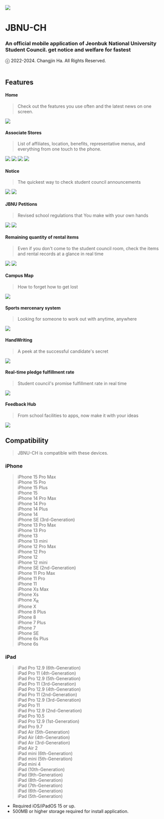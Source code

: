 ![ ](ReadMe/render_final.png)</br>
# JBNU-CH</br>
### An official mobile application of Jeonbuk National University Student Council. get notice and welfare for fastest<br>
ⓒ 2022-2024. Changjin Ha. All Rights Reserved.<br><br>

## Features</br>
#### Home</br>
> Check out the features you use often and the latest news on one screen.</br>

![](imgs/home.PNG)<br>

#### Associate Stores</br>
> List of affiliates, location, benefits, representative menus, and everything from one touch to the phone.</br>

![](imgs/affiliates.PNG)
![](imgs/affiliates_2.PNG)
![](imgs/affiliates_maps.PNG)
![](imgs/affiliates_details.PNG)<br>

#### Notice</br>
> The quickest way to check student council announcements<br>

![](imgs/notice.PNG)
![](imgs/notice_details.PNG)<br>

#### JBNU Petitions</br>
> Revised school regulations that You make with your own hands<br>

![](imgs/petition.PNG)
![](imgs/petition_details.PNG)<br>

#### Remaining quantity of rental items</br>
> Even if you don't come to the student council room, check the items and rental records at a glance in real time<br>

![](imgs/products.PNG)
![](imgs/producs_log.PNG)<br>

#### Campus Map</br>
> How to forget how to get lost</br>

![](imgs/campusMap.PNG)<br>

#### Sports mercenary system<br>
> Looking for someone to work out with anytime, anywhere</br>

![](imgs/sports.PNG)<br>

#### HandWriting</br>
> A peek at the successful candidate's secret</br>

![](imgs/handWriting.PNG)<br>

#### Real-time pledge fulfillment rate</br>
> Student council's promise fulfillment rate in real time<br>

![](imgs/pleges.PNG)<br>

#### Feedback Hub</br>
> From school facilities to apps, now make it with your ideas<br>

![](imgs/feedbackHub.PNG)<br>

## Compatibility</br>
> JBNU-CH is compatible with these devices. </br>
### iPhone</br>

> iPhone 15 Pro Max </br>
 iPhone 15 Pro </br>
 iPhone 15 Plus </br>
 iPhone 15 </br>
 iPhone 14 Pro Max </br>
 iPhone 14 Pro </br>
 iPhone 14 Plus </br>
 iPhone 14 </br>
 iPhone SE (3rd-Generation) </br>
 iPhone 13 Pro Max </br>
 iPhone 13 Pro </br>
 iPhone 13 </br>
 iPhone 13 mini </br>
 iPhone 12 Pro Max </br>
 iPhone 12 Pro </br>
 iPhone 12 </br>
 iPhone 12 mini </br>
 iPhone SE (2nd-Generation) </br>
 iPhone 11 Pro Max </br>
 iPhone 11 Pro </br>
 iPhone 11 </br>
 iPhone Xs Max </br>
 iPhone Xs </br>
 iPhone X<sub>R</sub> </br>
 iPhone X </br>
 iPhone 8 Plus </br>
 iPhone 8 </br>
 iPhone 7 Plus </br>
 iPhone 7 </br>
 iPhone SE </br>
 iPhone 6s Plus </br>
 iPhone 6s </br>

### iPad</br>

> iPad Pro 12.9 (6th-Generation) </br>
 iPad Pro 11 (4th-Generation) </br>
 iPad Pro 12.9 (5th-Generation) </br>
 iPad Pro 11 (3rd-Generation) </br>
 iPad Pro 12.9 (4th-Generation) </br>
 iPad Pro 11 (2nd-Generation) </br>
 iPad Pro 12.9 (3rd-Generation) </br>
 iPad Pro 11 </br>
 iPad Pro 12.9 (2nd-Generation) </br>
 iPad Pro 10.5 </br>
 iPad Pro 12.9 (1st-Generation) </br>
 iPad Pro 9.7 </br>
 iPad Air (5th-Generation) </br>
 iPad Air (4th-Generation) </br>
 iPad Air (3rd-Generation) </br>
 iPad Air 2 </br>
 iPad mini (6th-Generation) </br>
 iPad mini (5th-Generation) </br>
 iPad mini 4 </br>
 iPad (10th-Generation) </br>
 iPad (9th-Generation) </br>
 iPad (8th-Generation) </br>
 iPad (7th-Generation) </br>
 iPad (6th-Generation) </br>
 iPad (5th-Generation) </br>

 * Required iOS/iPadOS 15 or up. </br>
 * 500MB or higher storage required for install application.


